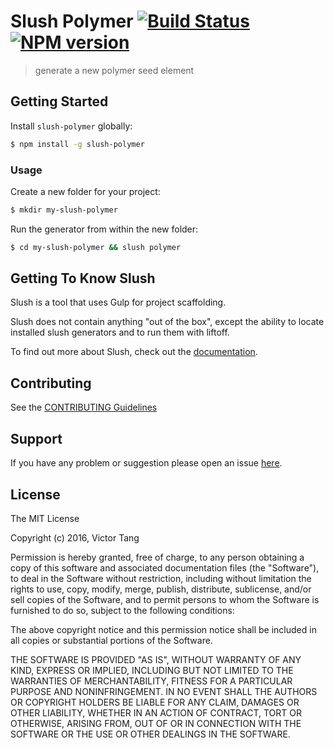 # Slush Polymer [![Build Status](https://secure.travis-ci.org/vtange/slush-polymer.png?branch=master)](https://travis-ci.org/vtange/slush-polymer) [![NPM version](https://badge-me.herokuapp.com/api/npm/slush-polymer.png)](http://badges.enytc.com/for/npm/slush-polymer)

> generate a new polymer seed element


## Getting Started

Install `slush-polymer` globally:

```bash
$ npm install -g slush-polymer
```

### Usage

Create a new folder for your project:

```bash
$ mkdir my-slush-polymer
```

Run the generator from within the new folder:

```bash
$ cd my-slush-polymer && slush polymer
```

## Getting To Know Slush

Slush is a tool that uses Gulp for project scaffolding.

Slush does not contain anything "out of the box", except the ability to locate installed slush generators and to run them with liftoff.

To find out more about Slush, check out the [documentation](https://github.com/slushjs/slush).

## Contributing

See the [CONTRIBUTING Guidelines](https://github.com/vtange/slush-polymer/blob/master/CONTRIBUTING.md)

## Support
If you have any problem or suggestion please open an issue [here](https://github.com/vtange/slush-polymer/issues).

## License 

The MIT License

Copyright (c) 2016, Victor Tang

Permission is hereby granted, free of charge, to any person
obtaining a copy of this software and associated documentation
files (the "Software"), to deal in the Software without
restriction, including without limitation the rights to use,
copy, modify, merge, publish, distribute, sublicense, and/or sell
copies of the Software, and to permit persons to whom the
Software is furnished to do so, subject to the following
conditions:

The above copyright notice and this permission notice shall be
included in all copies or substantial portions of the Software.

THE SOFTWARE IS PROVIDED "AS IS", WITHOUT WARRANTY OF ANY KIND,
EXPRESS OR IMPLIED, INCLUDING BUT NOT LIMITED TO THE WARRANTIES
OF MERCHANTABILITY, FITNESS FOR A PARTICULAR PURPOSE AND
NONINFRINGEMENT. IN NO EVENT SHALL THE AUTHORS OR COPYRIGHT
HOLDERS BE LIABLE FOR ANY CLAIM, DAMAGES OR OTHER LIABILITY,
WHETHER IN AN ACTION OF CONTRACT, TORT OR OTHERWISE, ARISING
FROM, OUT OF OR IN CONNECTION WITH THE SOFTWARE OR THE USE OR
OTHER DEALINGS IN THE SOFTWARE.

